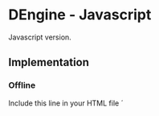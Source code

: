 # DEngine - Javascript

Javascript version.

## Implementation

### Offline

Include this line in your HTML file
´<script src="dengine/javascript/loader.min.js">´

### Online

Include this line in your HTML file
´<script src="https://raw.githubusercontent.com/driconmax/dengine/master/Javascript/loader.min.js">´
